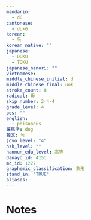 ```yaml
---
mandarin:
  - dú
cantonese:
  - duk6
korean:
  - 독
korean_native: ""
japanese:
  - DOKU
  - TOKU
japanese_nanori: ""
vietnamese:
middle_chinese_initial: d
middle_chinese_final: uok
stroke_count: 8
radical: 毋
skip_number: 2-4-4
grade_level: 4
pos: ""
english:
  - poisonous
羅馬字: dog
韓文: 독
joyo_level: "4"
hsk_level: ""
hanmun_edu_level: 高等
danayo_id: 4151
mc_id: 1227
graphemic_classification: 象形
stand_in: "TRUE"
aliases:
---
```


# Notes
